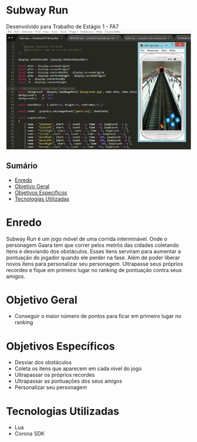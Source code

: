 # Subway Run
Desenvolvido para Trabalho de Estágio 1 - FA7
![subway-run](images/demo.png)

## Sumário

* [Enredo](#enredo)
* [Objetivo Geral](#objetivo-geral)
* [Objetivos Específicos](#objetivos-específicos)
* [Tecnologias Utilizadas](#tecnologias-utilizadas)

# Enredo
Subway Run é um jogo móvel de uma corrida interminável. Onde o personagem Gaara tem que correr pelos metrôs das cidades coletando itens e desviando dos obstáculos. Esses itens serviram para aumentar a pontuação do jogador quando ele perder na fase. Além de poder liberar novos itens para personalizar seu personagem. Ultrapasse seus próprios recordes e fique em primeiro lugar no ranking de pontuação contra seus amigos.

# Objetivo Geral

* Conseguir o maior número de pontos para ficar em primeiro lugar no ranking

# Objetivos Específicos

* Desviar dos obstáculos
* Coleta os itens que aparecem em cada nível do jogo
* Ultrapassar os próprios recordes
* Ultrapassar as pontuações dos seus amigos
* Personalizar seu personagem 

# Tecnologias Utilizadas

* Lua
* Corona SDK